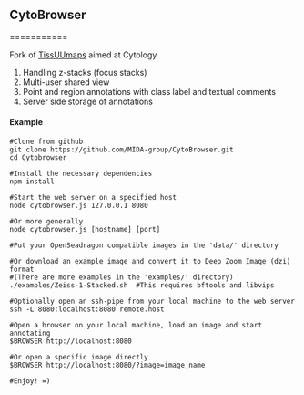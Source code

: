 ## CytoBrowser
===========

Fork of [TissUUmaps](https://github.com/wahlby-lab/TissUUmaps) aimed at Cytology

1. Handling z-stacks (focus stacks)
2. Multi-user shared view
3. Point and region annotations with class label and textual comments
4. Server side storage of annotations


#### Example
```
#Clone from github
git clone https://github.com/MIDA-group/CytoBrowser.git
cd Cytobrowser

#Install the necessary dependencies
npm install

#Start the web server on a specified host
node cytobrowser.js 127.0.0.1 8080

#Or more generally
node cytobrowser.js [hostname] [port]

#Put your OpenSeadragon compatible images in the 'data/' directory

#Or download an example image and convert it to Deep Zoom Image (dzi) format
#(There are more examples in the 'examples/' directory)
./examples/Zeiss-1-Stacked.sh  #This requires bftools and libvips

#Optionally open an ssh-pipe from your local machine to the web server
ssh -L 8080:localhost:8080 remote.host

#Open a browser on your local machine, load an image and start annotating
$BROWSER http://localhost:8080

#Or open a specific image directly
$BROWSER http://localhost:8080/?image=image_name

#Enjoy! =)
```
